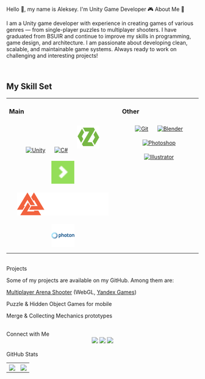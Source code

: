 Hello 👋, my name is Aleksey. I'm Unity Game Developer 🎮
About Me 🤠

I am a Unity game developer with experience in creating games of various genres — from single-player puzzles to multiplayer shooters.
I have graduated from BSUIR and continue to improve my skills in programming, game design, and architecture.
I am passionate about developing clean, scalable, and maintainable game systems. Always ready to work on challenging and interesting projects!

<br/>  


## My Skill Set  
<div align="center">  
<table><tr><td valign="top">

### Main  
<div align="center">  
<a href="https://unity.com/" target="_blank"><img style="margin: 10px" src="https://profilinator.rishav.dev/skills-assets/unity.png" alt="Unity" height="60" /></a>  
<a href="https://docs.microsoft.com/en-us/dotnet/csharp/" target="_blank"><img style="margin: 10px" src="https://profilinator.rishav.dev/skills-assets/csharp-original.svg" alt="C#" height="60" /></a>  
<a href="https://github.com/Mathijs-Bakker/Extenject" target="_blank">
  <img style="margin: 10px" src="https://github.com/LeshaTola/leshatola/raw/main/assets/icons/zenject.jpg" alt="Zenject" height="60"/>
</a>  
<a href="https://dotween.demigiant.com/" target="_blank">
  <img style="margin: 10px" src="https://github.com/LeshaTola/leshatola/raw/main/assets/icons/Dotween.png" alt="DoTween" height="60"/>
</a>  
<a href="https://odininspector.com/" target="_blank">
  <img style="margin: 10px" src="https://github.com/LeshaTola/leshatola/raw/main/assets/icons/Odin.png" alt="Odin" height="60"/>
</a>  
<a href="https://www.photonengine.com/pun" target="_blank">
  <img style="margin: 10px" src="https://github.com/LeshaTola/leshatola/raw/main/assets/icons/Photon%20Engine.png" alt="Photon Pun 2" height="60"/>
</a>  
</div>

</td><td valign="top">

### Other  
<div align="center">  
<a href="https://github.com/" target="_blank"><img style="margin: 10px" src="https://profilinator.rishav.dev/skills-assets/git-scm-icon.svg" alt="Git" height="60" /></a>  
<a href="https://www.blender.org/" target="_blank"><img style="margin: 10px" src="https://profilinator.rishav.dev/skills-assets/blender_community_badge_white.svg" alt="Blender" height="60" /></a>  
<a href="https://www.adobe.com/in/products/photoshop.html" target="_blank"><img style="margin: 10px" src="https://profilinator.rishav.dev/skills-assets/photoshop-plain.svg" alt="Photoshop" height="60" /></a>  
<a href="https://www.adobe.com/in/products/illustrator.html" target="_blank"><img style="margin: 10px" src="https://profilinator.rishav.dev/skills-assets/adobe_illustrator-icon.svg" alt="Illustrator" height="60" /></a>  
</div>

</td></tr></table>  
</div>

<br/>  
Projects

Some of my projects are available on my GitHub. Among them are:

[Multiplayer Arena Shooter](https://github.com/LeshaTola/MultiplayerShooter) (WebGL, [Yandex Games](https://yandex.ru/games/app/409413?lang=ru))

Puzzle & Hidden Object Games for mobile

Merge & Collecting Mechanics prototypes

<br/>
Connect with Me
<div align="center"> <a href="https://linkedin.com/in/алексей-тола-745176256/?locale=en_US" target="_blank"><img src=https://img.shields.io/badge/linkedin-%231E77B5.svg?&style=for-the-badge&logo=linkedin&logoColor=white /></a> <a href="https://github.com/LeshaTola" target="_blank"><img src=https://img.shields.io/badge/github-%2324292e.svg?&style=for-the-badge&logo=github&logoColor=white /></a> <a href="https://t.me/Lesha14447" target="_blank"><img src=https://img.shields.io/badge/Telegram-2CA5E0?style=for-the-badge&logo=telegram&logoColor=white /></a> </div> <br/>
GitHub Stats
<div align="center"> <table> <td> <div align="center"><img src="http://github-profile-summary-cards.vercel.app/api/cards/stats?username=LeshaTola&theme=calm" align="center" /></div> </td> <td> <div align="center"><img src="http://github-profile-summary-cards.vercel.app/api/cards/repos-per-language?username=LeshaTola&theme=calm" align="center" /></div> </td> </table> </div>
